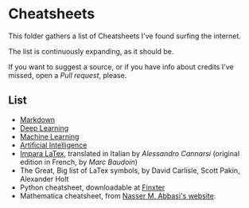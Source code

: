 # Cheatsheets
This folder gathers a list of Cheatsheets I've found surfing the internet.

The list is continuously expanding, as it should be.

If you want to suggest a source, or if you have info about credits I've missed,
open a *Pull request*, please.

## List
- [Markdown](https://www.markdownguide.org/cheat-sheet/)
- [Deep Learning](https://github.com/afshinea/stanford-cs-230-deep-learning)
- [Machine Learning](https://github.com/afshinea/stanford-cs-229-machine-learning/)
- [Artificial Intelligence](https://github.com/afshinea/stanford-cs-221-artificial-intelligence)
- [Impara LaTex](https://users.dimi.uniud.it/~gianluca.gorni/TeX/itTeXdoc/impara_latex.pdf), 
translated in Italian by *Alessandro Cannarsi* (original edition in French, by *Marc Baudoin*)
- The Great, Big list of LaTex symbols, by David Carlisle, Scott Pakin, Alexander Holt
- Python cheatsheet, downloadable at [Finxter](blog.finxter.com)
- Mathematica cheatsheet, from [Nasser M. Abbasi's website](https://www.12000.org/index.htm).
